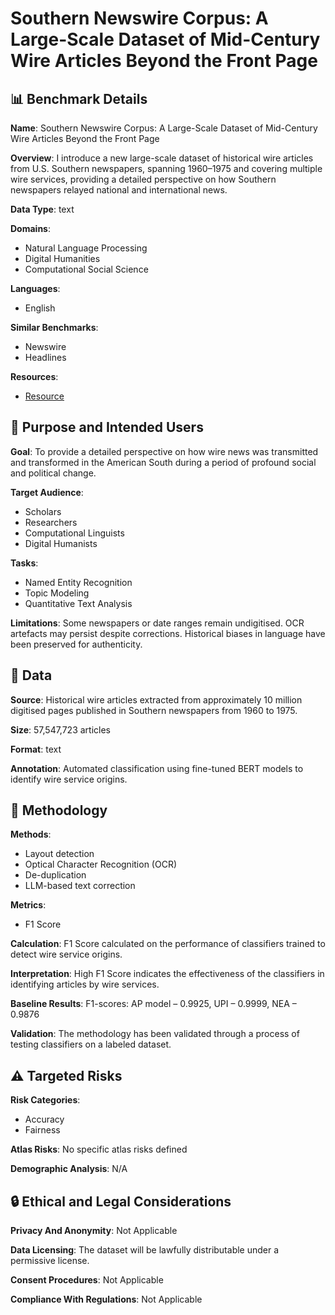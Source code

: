 # Southern Newswire Corpus: A Large-Scale Dataset of Mid-Century Wire Articles Beyond the Front Page

## 📊 Benchmark Details

**Name**: Southern Newswire Corpus: A Large-Scale Dataset of Mid-Century Wire Articles Beyond the Front Page

**Overview**: I introduce a new large-scale dataset of historical wire articles from U.S. Southern newspapers, spanning 1960–1975 and covering multiple wire services, providing a detailed perspective on how Southern newspapers relayed national and international news.

**Data Type**: text

**Domains**:
- Natural Language Processing
- Digital Humanities
- Computational Social Science

**Languages**:
- English

**Similar Benchmarks**:
- Newswire
- Headlines

**Resources**:
- [Resource](https://mike-mcrae.github.io/)

## 🎯 Purpose and Intended Users

**Goal**: To provide a detailed perspective on how wire news was transmitted and transformed in the American South during a period of profound social and political change.

**Target Audience**:
- Scholars
- Researchers
- Computational Linguists
- Digital Humanists

**Tasks**:
- Named Entity Recognition
- Topic Modeling
- Quantitative Text Analysis

**Limitations**: Some newspapers or date ranges remain undigitised. OCR artefacts may persist despite corrections. Historical biases in language have been preserved for authenticity.

## 💾 Data

**Source**: Historical wire articles extracted from approximately 10 million digitised pages published in Southern newspapers from 1960 to 1975.

**Size**: 57,547,723 articles

**Format**: text

**Annotation**: Automated classification using fine-tuned BERT models to identify wire service origins.

## 🔬 Methodology

**Methods**:
- Layout detection
- Optical Character Recognition (OCR)
- De-duplication
- LLM-based text correction

**Metrics**:
- F1 Score

**Calculation**: F1 Score calculated on the performance of classifiers trained to detect wire service origins.

**Interpretation**: High F1 Score indicates the effectiveness of the classifiers in identifying articles by wire services.

**Baseline Results**: F1-scores: AP model – 0.9925, UPI – 0.9999, NEA – 0.9876

**Validation**: The methodology has been validated through a process of testing classifiers on a labeled dataset.

## ⚠️ Targeted Risks

**Risk Categories**:
- Accuracy
- Fairness

**Atlas Risks**:
No specific atlas risks defined

**Demographic Analysis**: N/A

## 🔒 Ethical and Legal Considerations

**Privacy And Anonymity**: Not Applicable

**Data Licensing**: The dataset will be lawfully distributable under a permissive license.

**Consent Procedures**: Not Applicable

**Compliance With Regulations**: Not Applicable
